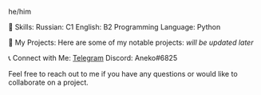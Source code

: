he/him

🚀 Skills:
Russian: C1
English: B2
Programming Language: Python

🔨 My Projects:
Here are some of my notable projects:
*will be updated later*

📞 Connect with Me:
[Telegram](https://t.me/anekobtw)
Discord: Aneko#6825

Feel free to reach out to me if you have any questions or would like to collaborate on a project.
